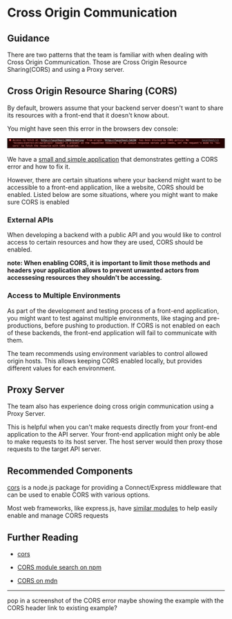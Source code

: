 # Cross Origin Communication


## Guidance

There are two patterns that the team is familiar with when dealing with Cross Origin Communication.  Those are Cross Origin Resource Sharing(CORS) and using a Proxy server.

## Cross Origin Resource Sharing (CORS)

By default, browers assume that your backend server doesn't want to share its resources with a front-end that it doesn't know about.

You might have seen this error in the browsers dev console:

![cors error from chrome dev tools](../assets/cors-error.png)

We have a [small and simple application](https://github.com/nodeshift-blog-examples/cors-ref-arch-demo) that demonstrates getting a CORS error and how to fix it.

However, there are certain situations where your backend might want to be accessible to a front-end application, like a website, CORS should be enabled.  Listed below are some situations, where you might want to make sure CORS is enabled

### External APIs

When developing a backend with a public API and you would like to control access to certain resources and how they are used, CORS should be enabled.

**note: When enabling CORS, it is important to limit those methods and headers your application allows to prevent unwanted actors from accessesing resources they shouldn't be accessing.**


### Access to Multiple Environments

As part of the development and testing process of a front-end application, you might want to test against multiple environments, like staging and pre-productions, before pushing to production.  If CORS is not enabled on each of these backends, the front-end application will fail to communicate with them.

The team recommends using environment variables to control allowed origin hosts.  This allows keeping CORS enabled locally, but provides different values for each environment.

## Proxy Server

The team also has experience doing cross origin communication using a Proxy Server.

This is helpful when you can't make requests directly from your front-end application to the API server.  Your front-end application might only be able to make requests to its host server.  The host server would then proxy those requests to the target API server.

## Recommended Components

[cors](https://www.npmjs.com/package/cors) is a node.js package for providing a Connect/Express middleware that can be used to enable CORS with various options.

Most web frameworks, like express.js, have [similar modules](https://www.npmjs.com/search?q=cors) to help easily enable and manage CORS requests

## Further Reading

* [cors](https://www.npmjs.com/package/cors)

* [CORS module search on npm](https://www.npmjs.com/search?q=cors)

* [CORS on mdn](https://developer.mozilla.org/en-US/docs/Web/HTTP/CORS)



--------------------------------

pop in a screenshot of the CORS error
  maybe showing the example with the CORS header
  link to existing example?



